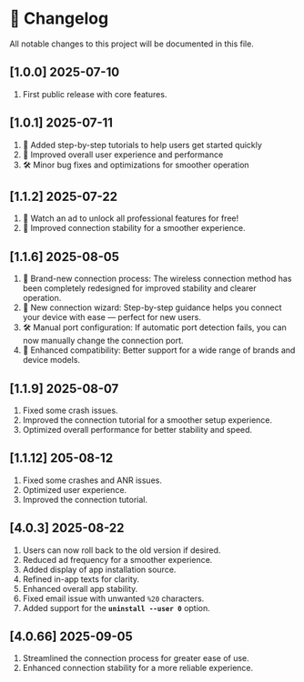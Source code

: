 # 📌 Changelog

All notable changes to this project will be documented in this file.

## [1.0.0]  2025-07-10

1. First public release with core features.

## [1.0.1]  2025-07-11
1. 📘 Added step-by-step tutorials to help users get started quickly
2. 🚀 Improved overall user experience and performance
3. 🛠️ Minor bug fixes and optimizations for smoother operation

## [1.1.2] 2025-07-22
1. 🎉 Watch an ad to unlock all professional features for free!
2. 🔧 Improved connection stability for a smoother experience.

## [1.1.6] 2025-08-05
1. 🔄 Brand-new connection process: The wireless connection method has been completely redesigned for improved stability and clearer operation.
2. 🧭 New connection wizard: Step-by-step guidance helps you connect your device with ease — perfect for new users.
3. 🛠️ Manual port configuration: If automatic port detection fails, you can now manually change the connection port.
4. 📱 Enhanced compatibility: Better support for a wide range of brands and device models.

## [1.1.9] 2025-08-07
1. Fixed some crash issues.
2. Improved the connection tutorial for a smoother setup experience.
3. Optimized overall performance for better stability and speed.

## [1.1.12] 205-08-12
1. Fixed some crashes and ANR issues.
2. Optimized user experience.
3. Improved the connection tutorial.

## [4.0.3] 2025-08-22
1. Users can now roll back to the old version if desired.
2. Reduced ad frequency for a smoother experience.
3. Added display of app installation source.
4. Refined in-app texts for clarity.
5. Enhanced overall app stability.
6. Fixed email issue with unwanted `%20` characters.
7. Added support for the **`uninstall --user 0`** option.

## [4.0.66] 2025-09-05
1. Streamlined the connection process for greater ease of use.
2. Enhanced connection stability for a more reliable experience.
